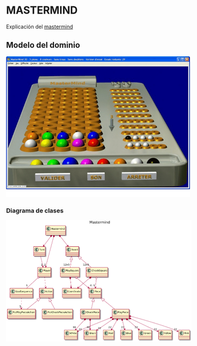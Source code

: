# MASTERMIND 

Explicación del [mastermind](https://www.youtube.com/watch?v=sL5sf318GHY&t=291s)

## Modelo del dominio

 ![MasterMind 5 colors](mastermind5colours.png)
 
 ### Diagrama de clases
 ![ClassDiagram](MastermindClassDiagram.png)
 
 


